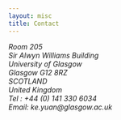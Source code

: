 ```yaml
---
layout: misc
title: Contact
---
```



<address>
	Room 205<br>
	Sir Alwyn Williams Building<br>
	University of Glasgow<br>
	Glasgow G12 8RZ<br>
	SCOTLAND<br>
	United Kingdom<br>
	Tel      : +44 (0) 141 330 6034<br>
	Email: ke.yuan@glasgow.ac.uk<br>
	<p>&nbsp;<br>
</address>